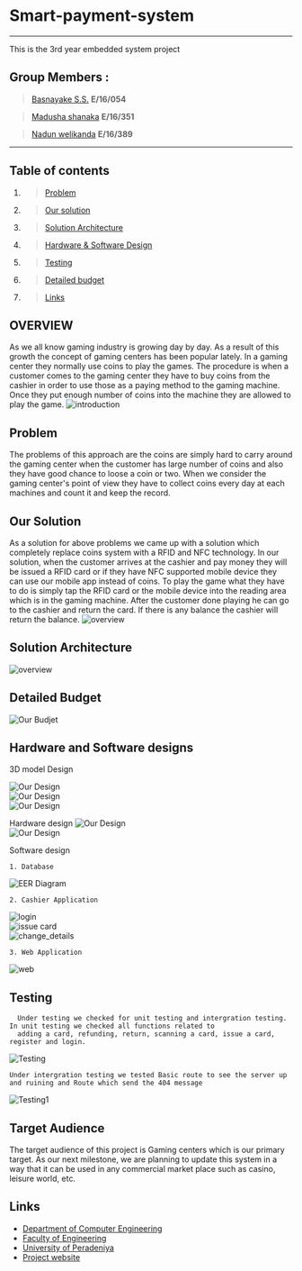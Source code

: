 # Smart-payment-system
---
This is the 3rd year embedded system project
## Group Members : 
>[Basnayake S.S.](https://github.com/sathirauop) **E/16/054**

>[Madusha shanaka](https://github.com/MadushaShanaka) **E/16/351**

>[Nadun welikanda](https://github.com/Nadun360) **E/16/389**

---

## Table of contents

1. >[Problem](https://github.com/cepdnaclk/e16-3yp-smart-payment-system#problem)
2. >[Our solution](https://github.com/cepdnaclk/e16-3yp-smart-payment-system#our-solution)
3. >[Solution Architecture](https://github.com/cepdnaclk/e16-3yp-smart-payment-system#solution-architecture)
4. >[Hardware & Software Design](https://github.com/cepdnaclk/e16-3yp-smart-payment-systemr#hardware-and-software-design)
5. >[Testing](https://github.com/cepdnaclk/e16-3yp-smart-payment-system#testing)
6. >[Detailed budget](https://github.com/cepdnaclk/e16-3yp-smart-payment-system#detailed-budget)
7. >[Links](https://github.com/cepdnaclk/e16-3yp-smart-payment-system#Links)

## OVERVIEW
  As we all know gaming industry is growing day by day. As a result of this growth the concept of gaming centers has been popular lately. In a gaming center they normally use coins to play the games. The procedure is when a customer comes to the gaming center they have to buy coins from the cashier in order to use those as a paying method to the gaming machine. Once they put enough number of coins into the machine they are allowed to play the game.
![introduction](https://github.com/MadushaShanaka/e16-3yp-smart-payment-system/blob/main/images/smart_payment_system_intro.png?raw=true)

  
## Problem
  The problems of this approach are the coins are simply hard to carry around the gaming center when the customer has large number of coins and also they have good chance to loose a coin or two. When we consider the gaming center's point of view they have to collect coins every day at each machines and count it and keep the record.

## Our Solution
  As a solution for above problems we came up with a solution which completely replace coins system with a RFID and NFC technology. In our solution, when the customer arrives at the cashier and pay money they will be issued a RFID card or if they have NFC supported mobile device they can use our mobile app instead of coins. To play the game what they have to do is simply tap the RFID card or the mobile device into the reading area which is in the gaming machine. After the customer done playing he can go to the cashier and return the card. If there is any balance the cashier will return the balance.
  ![overview](https://github.com/cepdnaclk/e16-3yp-smart-payment-system/blob/main/images/main%20idea.PNG?raw=true)


## Solution Architecture
![overview](https://github.com/MadushaShanaka/e16-3yp-smart-payment-system/blob/main/images/smart_payment_system_overview.png?raw=true)

## Detailed Budget
![Our Budjet](https://github.com/sathirauop/e16-3yp-smart-payment-system/blob/main/images/Budget.jpeg?raw=true)  


## Hardware and Software designs
  
  3D model Design
  
  ![Our Design](https://github.com/MadushaShanaka/e16-3yp-smart-payment-system/blob/main/images/Hardware/1.PNG?raw=true)  
  ![Our Design](https://github.com/MadushaShanaka/e16-3yp-smart-payment-system/blob/main/images/Hardware/2.PNG?raw=true)  
  ![Our Design](https://github.com/MadushaShanaka/e16-3yp-smart-payment-system/blob/main/images/Hardware/3.PNG?raw=true)  
  
  Hardware design
![Our Design](https://github.com/sathirauop/e16-3yp-smart-payment-system/blob/main/Diagrams/EasyEDA_diagram.png?raw=true)  
![Our Design](https://github.com/MadushaShanaka/e16-3yp-smart-payment-system/blob/main/Diagrams/PCB/PCB.jpeg) 

  Software design
  
    1. Database
    
![EER Diagram](https://github.com/cepdnaclk/e16-3yp-smart-payment-system/blob/main/Diagrams/EER_diagram/EER_diagram.png?raw=true)  

    2. Cashier Application
    
 ![login](https://github.com/MadushaShanaka/e16-3yp-smart-payment-system/blob/main/images/Desktop%20Application/login.PNG?raw=true)  
 ![issue card](https://github.com/MadushaShanaka/e16-3yp-smart-payment-system/blob/main/images/Desktop%20Application/issue_card.PNG?raw=true)  
 ![change_details](https://github.com/MadushaShanaka/e16-3yp-smart-payment-system/blob/main/images/Desktop%20Application/change_details.PNG?raw=true)  

    3. Web Application
    
 ![web](https://github.com/cepdnaclk/e16-3yp-smart-payment-system/blob/main/images/Web%20Application/web.png?raw=true)  
## Testing
      Under testing we checked for unit testing and intergration testing. In unit testing we checked all functions related to 
      adding a card, refunding, return, scanning a card, issue a card, register and login.
 ![Testing](https://github.com/cepdnaclk/e16-3yp-smart-payment-system/blob/main/images/Testing/unit%20testing.jpeg?raw=true)  
 
    Under intergration testing we tested Basic route to see the server up and ruining and Route which send the 404 message
 ![Testing1](https://github.com/cepdnaclk/e16-3yp-smart-payment-system/blob/main/images/Testing/integrtion%20testing.jpeg?raw=true)  
## Target Audience
  The target audience of this project is Gaming centers which is our primary target. As our next milestone, we are planning to update this system in a way that it can be used in any commercial market place such as casino, leisure world, etc.
  
## Links
- [Department of Computer Engineering](http://www.ce.pdn.ac.lk/)
- [Faculty of Engineering](http://eng.pdn.ac.lk/)
- [University of Peradeniya](https://www.pdn.ac.lk/)
- [Project website](https://cepdnaclk.github.io/e16-3yp-smart-payment-system/)


